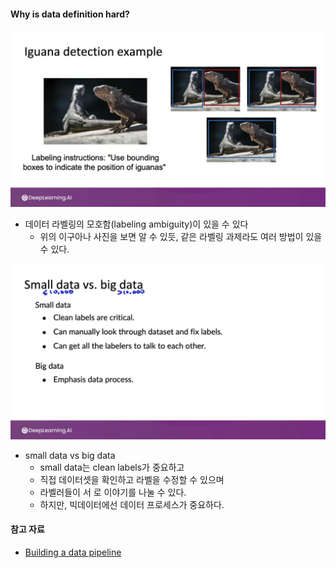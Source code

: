 

#### Why is data definition hard?

![](images/2021-09-19-16-56-42.png)
- 데이터 라벨링의 모호함(labeling ambiguity)이 있을 수 있다
    - 위의 이구아나 사진을 보면 알 수 있듯, 같은 라벨링 과제라도 여러 방법이 있을 수 있다.

![](images/2021-09-19-17-01-47.png)
- small data vs big data
    - small data는  clean labels가 중요하고
    - 직접 데이터셋을 확인하고 라벨을 수정할 수 있으며
    - 라벨러들이 서 로 이야기를 나눌 수 있다.
    - 하지만, 빅데이터에선 데이터 프로세스가 중요하다.


#### 참고 자료
- [Building a data pipeline](https://cs230.stanford.edu/blog/datapipeline/#best-practices)
